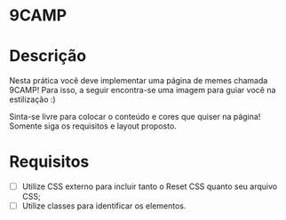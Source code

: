 # 9CAMP
# Descrição

Nesta prática você deve implementar uma página de memes chamada 9CAMP! Para isso, a seguir encontra-se uma imagem para guiar você na estilização :)

Sinta-se livre para colocar o conteúdo e cores que quiser na página! Somente siga os requisitos e layout proposto.
# Requisitos

- [ ]  Utilize CSS externo para incluir tanto o Reset CSS quanto seu arquivo CSS;
- [ ]  Utilize classes para identificar os elementos.
